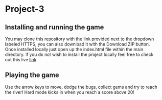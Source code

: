 # Project-3

## Installing and running the game

You may clone this repository with the link provided next to the dropdown labeled HTTPS,
you can also download it with the Download ZIP button. Once installed locally just open
up the index.html file within the main directory. If you do not wish to install the project
locally feel free to check out this live [link](http://tmurph850.github.io/frontend-nanodegree-arcade-game/)

## Playing the game
Use the arrow keys to move, dodge the bugs, collect gems and try to reach the river!
Hard mode kicks in when you reach a score above 20!



